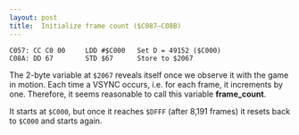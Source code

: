 ```yaml
---
layout: post
title:  Initialize frame count ($C087—C08B)
---
```


```
C057: CC C0 00     LDD #$C000   Set D = 49152 ($C000)
C08A: DD 67        STD $67      Store to $2067
```

The 2-byte variable at `$2067` reveals itself once we observe it with the game in motion. Each time a VSYNC occurs, i.e. for each frame, it increments by one. Therefore, it seems reasonable to call this variable **frame_count**.

It starts at `$C000`, but once it reaches `$DFFF` (after 8,191 frames) it resets back to `$C000` and starts again.
